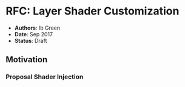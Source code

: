 # RFC: Layer Shader Customization

* **Authors**: Ib Green
* **Date**: Sep 2017
* **Status**: Draft


## Motivation



### Proposal Shader Injection